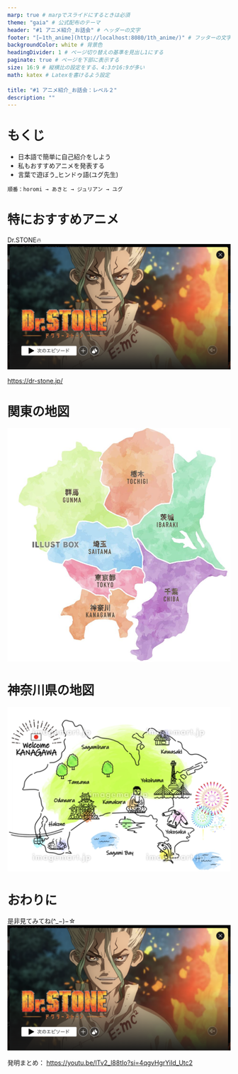 ```yaml
---
marp: true # marpでスライドにするときは必須
theme: "gaia" # 公式配布のテーマ
header: "#1 アニメ紹介_お話会" # ヘッダーの文字
footer: "[←1th_anime](http://localhost:8080/1th_anime/)" # フッターの文字、注意事項など貼り付けても良いですね
backgroundColor: white # 背景色
headingDivider: 1 # ページ切り替えの基準を見出し1にする
paginate: true # ページを下部に表示する
size: 16:9 # 縦横比の設定をする、4:3か16:9が多い
math: katex # Latexを書けるよう設定

title: "#1 アニメ紹介_お話会：レベル２"
description: ""
---
```


# もくじ

- 日本語で簡単に自己紹介をしよう
- 私もおすすめアニメを発表する
- 言葉で遊ぼう\_ヒンドゥ語(ユグ先生)

```
順番：horomi → あきと → ジュリアン → ユグ
```
#

# 特におすすめアニメ

Dr.STONE🔥
![w:500](../images/2024-05-15-15-24-37.png)

https://dr-stone.jp/

# 関東の地図
![w:500](../images/2024-05-16-11-08-38.png)


# 神奈川県の地図

![w:500](../images/2024-05-16-11-22-02.png)

# おわりに

是非見てみてね(^\_−)−☆
![w:500](../images/2024-05-15-15-24-37.png)

発明まとめ： https://youtu.be/lTv2_l88tIo?si=4qgvHgrYiId_Utc2

